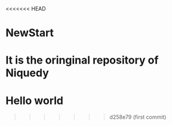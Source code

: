 <<<<<<< HEAD
# NewStart
It is the oringinal repository of Niquedy
=======
# Hello world
>>>>>>> d258e79 (first commit)
